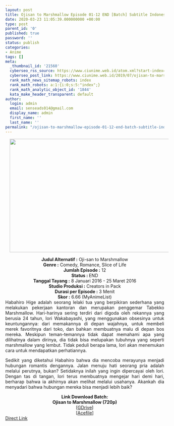 ```yaml
---
layout: post
title: Ojisan to Marshmallow Episode 01-12 END [Batch] Subtitle Indonesia
date: 2020-03-23 11:05:39.000000000 +00:00
type: post
parent_id: '0'
published: true
password: ''
status: publish
categories:
- Anime
tags: []
meta:
  _thumbnail_id: '21560'
  cyberseo_rss_source: https://www.ciunime.web.id/atom.xml?start-index=1051&max-results=150
  cyberseo_post_link: https://www.ciunime.web.id/2019/07/ojisan-to-marshmallow-episode-01-12-end.html
  rank_math_news_sitemap_robots: index
  rank_math_robots: a:1:{i:0;s:5:"index";}
  rank_math_analytic_object_id: '1844'
  kata_make_header_transparent: default
author:
  login: admin
  email: senseads014@gmail.com
  display_name: admin
  first_name: ''
  last_name: ''
permalink: "/ojisan-to-marshmallow-episode-01-12-end-batch-subtitle-indonesia/"
---
```

<div class="separator" style="clear: both; text-align: center;"><a href="https://1.bp.blogspot.com/-98Suzhl0Kus/XSndQfk4Q2I/AAAAAAAAbpk/34dCPh8HvPMAFwCCB5PdagHdagTATGw2QCLcBGAs/s1600/Ojisan%2Bto%2BMarshmallow.jpg" imageanchor="1" style="margin-left: 1em; margin-right: 1em;"><img border="0" data-original-height="720" data-original-width="1280" height="360" src="{{ site.baseurl }}/assets/2020/03/Ojisan%2Bto%2BMarshmallow.jpg" width="640" /></a></div>
<p>
<div style="text-align: center;"><b>Judul</b><b><b> Alternatif</b> :</b> Oji-san to Marshmallow</div>
<div style="text-align: center;"><b><b>Genre :</b></b> Comedy, Romance, Slice of Life</div>
<div style="text-align: center;"><b>Jumlah Episode :</b> 12<br /><b>Status :&nbsp;</b>END<br /><b>Tanggal Tayang :</b> 8 Januari 2016 - 25 Maret 2016<br /><b>Studio Produksi :</b> Creators in Pack<br /><b>Durasi per Episode :</b> 3 Menit</div>
<div style="text-align: center;"><b>Skor :</b> 6.66 (MyAnimeList)</div>
<div style="text-align: center;"></div>
<div style="text-align: justify;">Habahiro Hige adalah seorang lelaki tua yang berpikiran sederhana yang melakukan pekerjaan kantoran dan merupakan penggemar Tabekko Marshmallow. Hari-harinya sering terdiri dari digoda oleh rekannya yang berusia 24 tahun, Iori Wakabayashi, yang menggunakan obsesinya untuk keuntungannya: dari memakannya di depan wajahnya, untuk membeli merek favoritnya dari toko, dan bahkan membuatnya malu di depan bos mereka. Meskipun teman-temannya tidak dapat memahami apa yang dilihatnya dalam dirinya, dia tidak bisa melupakan tubuhnya yang seperti marshmallow yang lembut. Tidak peduli berapa lama, Iori akan menemukan cara untuk mendapatkan perhatiannya.</p>
<p>Sedikit yang diketahui Habahiro bahwa dia mencoba merayunya menjadi hubungan romantis dengannya. Jalan menuju hati seorang pria adalah melalui perutnya, bukan? Setidaknya inilah yang ingin dipercayai oleh Iori. Dengan tas di tangan, Iori terus membuatnya mengejar hari demi hari, berharap bahwa ia akhirnya akan melihat melalui usahanya. Akankah dia menyadari bahwa hubungan mereka bisa menjadi lebih baik?</p></div>
<div style="text-align: justify;"></div>
<div style="text-align: justify;"></div>
<div style="text-align: center;"><b>Link Download Batch:</b></div>
<div style="text-align: center;"><b>Ojisan to Marshmallow (720p)</b></div>
<div style="text-align: center;">[<a href="https://drive.google.com/uc?id=1yAl3UDtBh2qMz-Prs24gi97eI_PK6j7E" target="_blank" rel="noopener">GDrive</a>]<br />[<a href="https://acefile.co/f/11080252/kusonime-paman-marshmallow-rar" target="_blank" rel="noopener">Acefile</a>]</div>
<link rel="stylesheet" href="https://cdnjs.cloudflare.com/ajax/libs/font-awesome/4.7.0/css/font-awesome.min.css" />
<div class="divbtn"> <a href="https://handymansurrender.com/fihup8buzv?key=94550f7ce39444073321dde3b8782f97" class="btn"><i class="fa fa-download"></i> Direct Link</a> </div>
